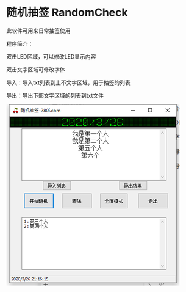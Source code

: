 # 随机抽签 RandomCheck

此软件可用来日常抽签使用

程序简介：

双击LED区域，可以修改LED显示内容

双击文字区域可修改字体

导入：导入txt列表到上不文字区域，用于抽签的列表

导出：导出下部文字区域的列表到txt文件

![image-20200326211619329](RandomCheck/image-20200326211619329.png)